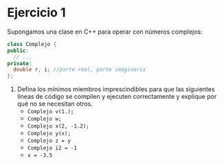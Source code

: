 # Ejercicio 1

Supongamos una clase en C++ para operar con números complejos:
```C++
class Complejo {
public:
  // ...
private:
  double r, i; //parte real, parte imaginaria
};
```
1. Defina los mínimos miembros imprescindibles para que las siguientes líneas de código se compilen y ejecuten correctamente y explique por qué no se necesitan otros.
   - `Complejo v(1.);`
   - `Complejo w;`
   - `Complejo x(2, -1.2);`
   - `Complejo y(x);`
   - `Complejo z = y`
   - `Complejo i2 = -1`
   -  `x = -3.5`
